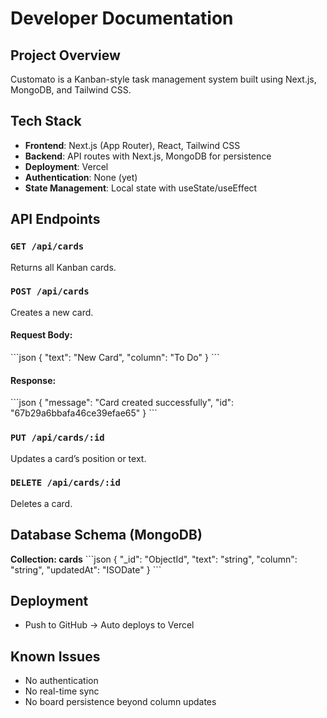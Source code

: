 # Developer Documentation

## Project Overview
Customato is a Kanban-style task management system built using Next.js, MongoDB, and Tailwind CSS.

## Tech Stack
- **Frontend**: Next.js (App Router), React, Tailwind CSS
- **Backend**: API routes with Next.js, MongoDB for persistence
- **Deployment**: Vercel
- **Authentication**: None (yet)
- **State Management**: Local state with useState/useEffect

## API Endpoints
### `GET /api/cards`
Returns all Kanban cards.

### `POST /api/cards`
Creates a new card.

#### Request Body:
\`\`\`json
{
  "text": "New Card",
  "column": "To Do"
}
\`\`\`

#### Response:
\`\`\`json
{
  "message": "Card created successfully",
  "id": "67b29a6bbafa46ce39efae65"
}
\`\`\`

### `PUT /api/cards/:id`
Updates a card’s position or text.

### `DELETE /api/cards/:id`
Deletes a card.

## Database Schema (MongoDB)
**Collection: cards**
\`\`\`json
{
  "_id": "ObjectId",
  "text": "string",
  "column": "string",
  "updatedAt": "ISODate"
}
\`\`\`

## Deployment
- Push to GitHub → Auto deploys to Vercel

## Known Issues
- No authentication
- No real-time sync
- No board persistence beyond column updates

